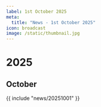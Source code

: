 ```yaml
---
label: 1st October 2025
meta:
  title: "News - 1st October 2025"
icon: broadcast
image: /static/thumbnail.jpg
---
```


# 2025
## October

{{ include "news/20251001" }}